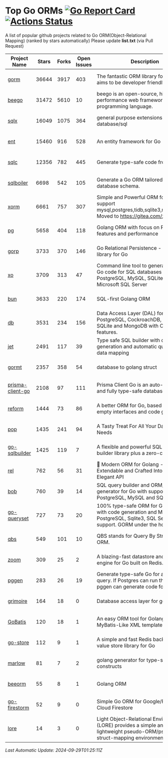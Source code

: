 # Top Go ORMs [![Go Report Card](https://goreportcard.com/badge/github.com/d-tsuji/awesome-go-orms)](https://goreportcard.com/report/github.com/d-tsuji/awesome-go-orms) [![Actions Status](https://github.com/d-tsuji/awesome-go-orms/workflows/CI/badge.svg)](https://github.com/d-tsuji/awesome-go-orms/actions)
A list of popular github projects related to Go ORM(Object-Relational Mapping) (ranked by stars automatically)
Please update **list.txt** (via Pull Request)

| Project Name | Stars | Forks | Open Issues | Description | Last Update |
| ------------ | ----- | ----- | ----------- | ----------- | ----------- |
| [gorm](https://github.com/go-gorm/gorm) | 36644 | 3917 | 403 | The fantastic ORM library for Golang, aims to be developer friendly | 2024-09-28 20:36:21 |
| [beego](https://github.com/beego/beego) | 31472 | 5610 | 10 | beego is an open-source, high-performance web framework for the Go programming language. | 2024-09-28 22:32:28 |
| [sqlx](https://github.com/jmoiron/sqlx) | 16049 | 1075 | 364 | general purpose extensions to golang's database/sql | 2024-09-28 19:43:26 |
| [ent](https://github.com/ent/ent) | 15460 | 916 | 528 | An entity framework for Go | 2024-09-29 00:19:07 |
| [sqlc](https://github.com/sqlc-dev/sqlc) | 12356 | 782 | 445 | Generate type-safe code from SQL | 2024-09-29 01:22:10 |
| [sqlboiler](https://github.com/volatiletech/sqlboiler) | 6698 | 542 | 105 | Generate a Go ORM tailored to your database schema. | 2024-09-28 07:16:29 |
| [xorm](https://github.com/go-xorm/xorm) | 6661 | 757 | 307 | Simple and Powerful ORM for Go, support mysql,postgres,tidb,sqlite3,mssql,oracle, Moved to https://gitea.com/xorm/xorm | 2024-09-18 15:51:39 |
| [pg](https://github.com/go-pg/pg) | 5658 | 404 | 118 | Golang ORM with focus on PostgreSQL features and performance | 2024-09-27 11:22:58 |
| [gorp](https://github.com/go-gorp/gorp) | 3733 | 370 | 146 | Go Relational Persistence - an ORM-ish library for Go | 2024-09-28 01:22:27 |
| [xo](https://github.com/xo/xo) | 3709 | 313 | 47 | Command line tool to generate idiomatic Go code for SQL databases supporting PostgreSQL, MySQL, SQLite, Oracle, and Microsoft SQL Server | 2024-09-28 14:28:51 |
| [bun](https://github.com/uptrace/bun) | 3633 | 220 | 174 | SQL-first Golang ORM | 2024-09-28 15:05:15 |
| [db](https://github.com/upper/db) | 3531 | 234 | 156 | Data Access Layer (DAL) for PostgreSQL, CockroachDB, MySQL, SQLite and MongoDB with ORM-like features. | 2024-09-26 10:28:37 |
| [jet](https://github.com/go-jet/jet) | 2491 | 117 | 39 | Type safe SQL builder with code generation and automatic query result data mapping | 2024-09-27 11:47:56 |
| [gormt](https://github.com/xxjwxc/gormt) | 2357 | 358 | 54 | database to golang struct | 2024-09-26 04:19:13 |
| [prisma-client-go](https://github.com/steebchen/prisma-client-go) | 2108 | 97 | 111 | Prisma Client Go is an auto-generated and fully type-safe database client | 2024-09-29 00:36:02 |
| [reform](https://github.com/go-reform/reform) | 1444 | 73 | 86 | A better ORM for Go, based on non-empty interfaces and code generation. | 2024-09-27 11:28:37 |
| [pop](https://github.com/gobuffalo/pop) | 1435 | 241 | 94 | A Tasty Treat For All Your Database Needs | 2024-09-24 16:26:29 |
| [go-sqlbuilder](https://github.com/huandu/go-sqlbuilder) | 1425 | 119 | 7 | A flexible and powerful SQL string builder library plus a zero-config ORM. | 2024-09-28 15:19:54 |
| [rel](https://github.com/go-rel/rel) | 762 | 56 | 31 | :gem: Modern ORM for Golang - Testable, Extendable and Crafted Into a Clean and Elegant API | 2024-09-23 06:48:47 |
| [bob](https://github.com/stephenafamo/bob) | 760 | 39 | 14 | SQL query builder and ORM/Factory generator for Go with support for PostgreSQL, MySQL and SQLite | 2024-09-28 17:30:18 |
| [go-queryset](https://github.com/jirfag/go-queryset) | 727 | 73 | 20 | 100% type-safe ORM for Go (Golang) with code generation and MySQL, PostgreSQL, Sqlite3, SQL Server support. GORM under the hood. | 2024-08-04 14:32:05 |
| [qbs](https://github.com/coocood/qbs) | 549 | 101 | 10 | QBS stands for Query By Struct. A Go ORM. | 2024-09-18 15:46:51 |
| [zoom](https://github.com/albrow/zoom) | 309 | 25 | 2 | A blazing-fast datastore and querying engine for Go built on Redis. | 2024-09-10 05:23:25 |
| [pggen](https://github.com/jschaf/pggen) | 283 | 26 | 19 | Generate type-safe Go for any Postgres query. If Postgres can run the query, pggen can generate code for it. | 2024-09-27 07:23:38 |
| [grimoire](https://github.com/Fs02/grimoire) | 164 | 18 | 0 | Database access layer for golang | 2024-09-13 05:02:06 |
| [GoBatis](https://github.com/mei-rune/GoBatis) | 120 | 18 | 1 | An easy ORM tool for Golang, support MyBatis-Like XML template SQL | 2024-08-26 10:59:23 |
| [go-store](https://github.com/gosuri/go-store) | 112 | 9 | 1 | A simple and fast Redis backed key-value store library for Go | 2023-09-25 03:42:25 |
| [marlow](https://github.com/dadleyy/marlow) | 81 | 7 | 2 | golang generator for type-safe sql api constructs | 2024-09-26 21:16:01 |
| [beeorm](https://github.com/latolukasz/beeorm) | 55 | 8 | 1 | Golang ORM | 2024-01-09 19:00:44 |
| [go-firestorm](https://github.com/jschoedt/go-firestorm) | 52 | 9 | 0 | Simple Go ORM for Google/Firebase Cloud Firestore | 2024-09-04 05:56:37 |
| [lore](https://github.com/abrahambotros/lore) | 14 | 3 | 0 | Light Object-Relational Environment (LORE) provides a simple and lightweight pseudo-ORM/pseudo-struct-mapping environment for Go | 2023-09-25 08:03:17 |

*Last Automatic Update: 2024-09-29T01:25:11Z*